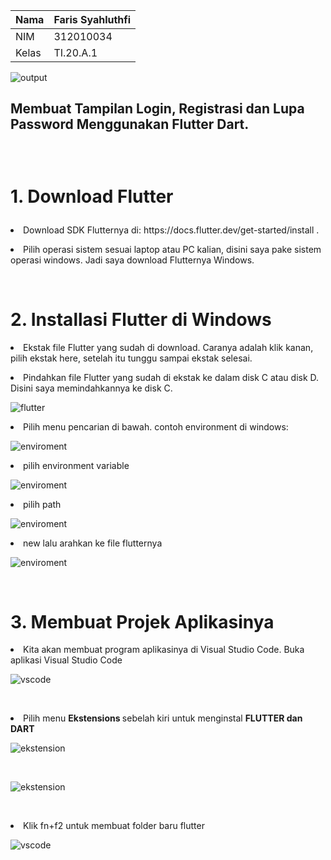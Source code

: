 
| Nama      | Faris Syahluthfi |
| ----------- | ----------- |
| NIM     | 312010034       |
| Kelas   | TI.20.A.1        |

![output](screenshot/faris.jpg)</p>

## Membuat Tampilan Login, Registrasi dan Lupa Password Menggunakan Flutter Dart. </p></br>
# 1. Download Flutter</p>
<li> Download SDK Flutternya di: https://docs.flutter.dev/get-started/install . </li> </p>
<li> Pilih operasi sistem sesuai laptop atau PC kalian, disini saya pake sistem operasi windows. Jadi saya download Flutternya Windows.</li></p> </br>

# 2. Installasi Flutter di Windows

<li> Ekstak file Flutter yang sudah di download. Caranya adalah klik kanan, pilih ekstak here, setelah itu tunggu sampai ekstak selesai. </li><p>
<li> Pindahkan file Flutter yang sudah di ekstak ke dalam disk C atau disk D. Disini saya memindahkannya ke disk C.

![flutter](screenshot/flutter.png)</li></p>

<li> Pilih menu pencarian di bawah. contoh environment di windows:

![enviroment](screenshot/enviroment.png)</li></p>
<li> pilih environment variable

![enviroment](screenshot/enviroment2.png)</li></p>

<li> pilih path

![enviroment](screenshot/enviroment3.png)</li></p>

<li> new lalu arahkan ke file flutternya

![enviroment](screenshot/enviroment4.png)</li></p></br>

# 3. Membuat Projek Aplikasinya </br>

<li> Kita akan membuat program aplikasinya di Visual Studio Code. Buka aplikasi Visual Studio Code

![vscode](screenshot/vscode.png)</li></p></br>

<li> Pilih menu <b> Ekstensions </b> sebelah kiri untuk menginstal <b> FLUTTER dan DART </b>

![ekstension](screenshot/ekstension1.png)</li></p></br>

![ekstension](screenshot/ekstension2.png)</li></p></br>

<li> Klik fn+f2 untuk membuat folder baru flutter

![vscode](screenshot/vscode2.png)</li></p></br>






